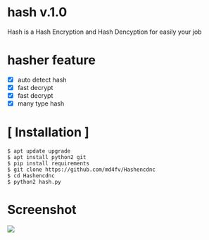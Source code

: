 # hash v.1.0

Hash is a Hash Encryption and Hash Dencyption for easily your job 

# hasher feature
- [x] auto detect hash
- [x] fast decrypt
- [x] fast decrypt
- [x] many type hash

# [ Installation ]
```
$ apt update upgrade
$ apt install python2 git
$ pip install requirements
$ git clone https://github.com/md4fv/Hashencdnc
$ cd Hashencdnc
$ python2 hash.py
```
# Screenshot
<img src=".images/" />
